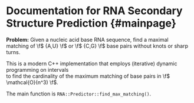 # Documentation for RNA Secondary Structure Prediction {#mainpage}

**Problem:** Given a nucleic acid base RNA sequence, find a maximal matching of \f$ \{A,U\} \f$ or \f$ \{C,G\} \f$ base pairs without knots or sharp turns.

This is a modern C++ implementation that employs (iterative) dynamic programming on intervals <br>
to find the cardinality of the maximum matching of base pairs in \f$ \mathcal{O}(n^3) \f$.

The main function is `RNA::Predictor::find_max_matching()`.